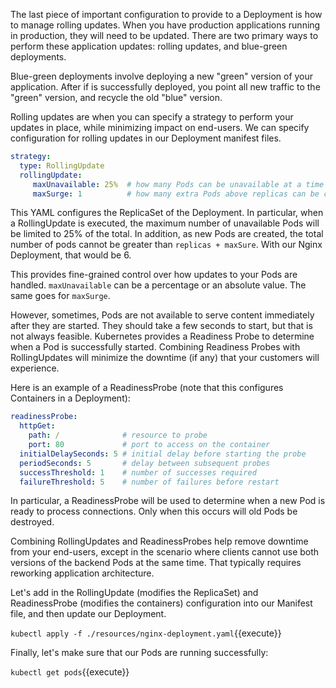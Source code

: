 The last piece of important configuration to provide to a Deployment is how to manage rolling updates. When you have production applications running in production, they will need to be updated. There are two primary ways to perform these application updates: rolling updates, and blue-green deployments.

Blue-green deployments involve deploying a new "green" version of your application. After if is successfully deployed, you point all new traffic to the "green" version, and recycle the old "blue" version.

Rolling updates are when you can specify a strategy to perform your updates in place, while minimizing impact on end-users. We can specify configuration for rolling updates in our Deployment manifest files.

```yaml
strategy:
  type: RollingUpdate
  rollingUpdate:
     maxUnavailable: 25%  # how many Pods can be unavailable at a time
     maxSurge: 1          # how many extra Pods above replicas can be created
```

This YAML configures the ReplicaSet of the Deployment. In particular, when a RollingUpdate is executed, the maximum number of unavailable Pods will be limited to 25% of the total. In addition, as new Pods are created, the total number of pods cannot be greater than `replicas + maxSure`. With our Nginx Deployment, that would be 6.

This provides fine-grained control over how updates to your Pods are handled. `maxUnavailable` can be a percentage or an absolute value. The same goes for `maxSurge`.

However, sometimes, Pods are not available to serve content immediately after they are started. They should take a few seconds to start, but that is not always feasible. Kubernetes provides a Readiness Probe to determine when a Pod is successfully started. Combining Readiness Probes with RollingUpdates will minimize the downtime (if any) that your customers will experience.

Here is an example of a ReadinessProbe (note that this configures Containers in a Deployment):

```yaml
readinessProbe:
  httpGet:
    path: /              # resource to probe
    port: 80             # port to access on the container
  initialDelaySeconds: 5 # initial delay before starting the probe
  periodSeconds: 5       # delay between subsequent probes
  successThreshold: 1    # number of successes required
  failureThreshold: 5    # number of failures before restart
```

In particular, a ReadinessProbe will be used to determine when a new Pod is ready to process connections. Only when this occurs will old Pods be destroyed.

Combining RollingUpdates and ReadinessProbes help remove downtime from your end-users, except in the scenario where clients cannot use both versions of the backend Pods at the same time. That typically requires reworking application architecture.

Let's add in the RollingUpdate (modifies the ReplicaSet) and ReadinessProbe (modifies the containers) configuration into our Manifest file, and then update our Deployment.

`kubectl apply -f ./resources/nginx-deployment.yaml`{{execute}}

Finally, let's make sure that our Pods are running successfully:

`kubectl get pods`{{execute}}